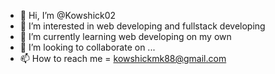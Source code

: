 - 👋 Hi, I’m @Kowshick02
- 👀 I’m interested in web developing and fullstack developing
- 🌱 I’m currently learning web developing on my own
- 💞️ I’m looking to collaborate on ...
- 📫 How to reach me = kowshickmk88@gmail.com

<!---
Kowshick02/Kowshick02 is a ✨ special ✨ repository because its `README.md` (this file) appears on your GitHub profile.
You can click the Preview link to take a look at your changes.
--->
